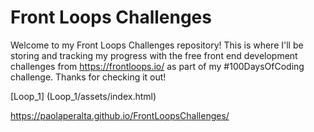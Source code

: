 # Front Loops Challenges

Welcome to my Front Loops Challenges repository! This is where I'll be storing and tracking my progress with the free front end development challenges from https://frontloops.io/ as part of my #100DaysOfCoding challenge. Thanks for checking it out!

[Loop_1] (Loop_1/assets/index.html)




https://paolaperalta.github.io/FrontLoopsChallenges/

